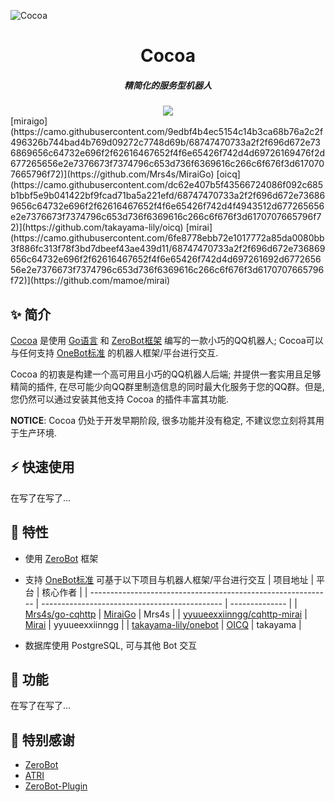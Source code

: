 ![Cocoa](https://socialify.git.ci/DaydreamCafe/Cocoa/image?description=1&font=KoHo&forks=1&issues=1&language=1&logo=https%3A%2F%2Fs2.loli.net%2F2022%2F07%2F22%2F3uMkKORiJLYPqQa.png&name=1&owner=1&pattern=Circuit%20Board&stargazers=1&theme=Light)
<div align="center">
	<h1>Cocoa</h1>
	<h5>精简化的服务型机器人</h5>
	<img src="https://count.getloli.com/get/@:DDC_Cocoa?theme=rule34" />
</div>
[miraigo](https://camo.githubusercontent.com/9edbf4b4ec5154c14b3ca68b76a2c2f496326b744bad4b769d09272c7748d69b/68747470733a2f2f696d672e736869656c64732e696f2f62616467652f4f6e65426f742d4d69726169476f2d677265656e2e7376673f7374796c653d736f6369616c266c6f676f3d6170707665796f72)](https://github.com/Mrs4s/MiraiGo) 
[oicq](https://camo.githubusercontent.com/dc62e407b5f43566724086f092c685b1bbf5e9b041422bf9fcad71ba5a221efd/68747470733a2f2f696d672e736869656c64732e696f2f62616467652f4f6e65426f742d4f4943512d677265656e2e7376673f7374796c653d736f6369616c266c6f676f3d6170707665796f72)](https://github.com/takayama-lily/oicq)
[mirai](https://camo.githubusercontent.com/6fe8778ebb72e1017772a85da0080bb3f886fc313f78f3bd7dbeef43ae439d11/68747470733a2f2f696d672e736869656c64732e696f2f62616467652f4f6e65426f742d4d697261692d677265656e2e7376673f7374796c653d736f6369616c266c6f676f3d6170707665796f72)](https://github.com/mamoe/mirai)

## ✨ 简介

[Cocoa](https://github.com/DaydreamCafe/Cocoa) 是使用 [Go语言](https://github.com/golang/go) 和 [ZeroBot框架](https://github.com/wdvxdr1123/ZeroBot) 编写的一款小巧的QQ机器人; Cocoa可以与任何支持 [OneBot标准](https://github.com/howmanybots/onebot) 的机器人框架/平台进行交互.

Cocoa 的初衷是构建一个高可用且小巧的QQ机器人后端; 并提供一套实用且足够精简的插件, 在尽可能少向QQ群里制造信息的同时最大化服务于您的QQ群。但是, 您仍然可以通过安装其他支持 Cocoa 的插件丰富其功能.

**NOTICE**: Cocoa 仍处于开发早期阶段, 很多功能并没有稳定, 不建议您立刻将其用于生产环境.

## ⚡️ 快速使用

在写了在写了...

## 🎯 特性

- 使用 [ZeroBot](https://github.com/wdvxdr1123/ZeroBot) 框架

- 支持 [OneBot标准](https://github.com/howmanybots/onebot) 可基于以下项目与机器人框架/平台进行交互
| 项目地址                                                     | 平台                                          | 核心作者       |
  | ------------------------------------------------------------ | --------------------------------------------- | -------------- |
  | [Mrs4s/go-cqhttp](https://github.com/Mrs4s/go-cqhttp)        | [MiraiGo](https://github.com/Mrs4s/MiraiGo)   | Mrs4s          |
  | [yyuueexxiinngg/cqhttp-mirai](https://github.com/yyuueexxiinngg/cqhttp-mirai) | [Mirai](https://github.com/mamoe/mirai)       | yyuueexxiinngg |
  | [takayama-lily/onebot](https://github.com/takayama-lily/onebot) | [OICQ](https://github.com/takayama-lily/oicq) | takayama       |

- 数据库使用 PostgreSQL, 可与其他 Bot 交互

## 🔖 功能

在写了在写了...

## 🎇 特别感谢

- [ZeroBot](https://github.com/wdvxdr1123/ZeroBot)
- [ATRI](https://github.com/Kyomotoi/ATRI)
- [ZeroBot-Plugin](https://github.com/FloatTech/ZeroBot-Plugin)
